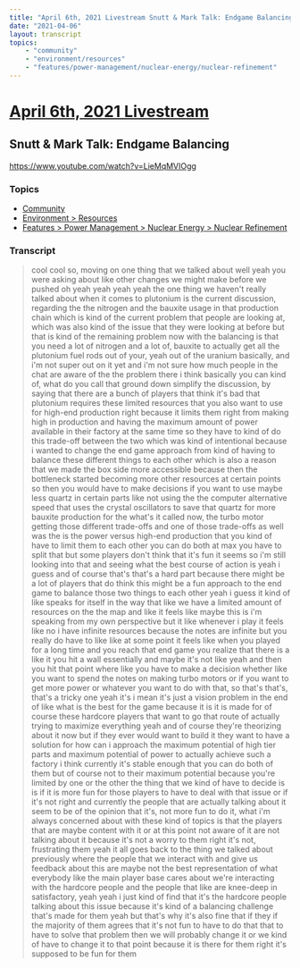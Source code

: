 ```yaml
---
title: "April 6th, 2021 Livestream Snutt & Mark Talk: Endgame Balancing"
date: "2021-04-06"
layout: transcript
topics:
    - "community"
    - "environment/resources"
    - "features/power-management/nuclear-energy/nuclear-refinement"
---
```

# [April 6th, 2021 Livestream](../2021-04-06.md)
## Snutt & Mark Talk: Endgame Balancing
https://www.youtube.com/watch?v=LieMqMVIOgg

### Topics
* [Community](../topics/community.md)
* [Environment > Resources](../topics/environment/resources.md)
* [Features > Power Management > Nuclear Energy > Nuclear Refinement](../topics/features/power-management/nuclear-energy/nuclear-refinement.md)

### Transcript

> cool cool so, moving on one thing that we talked about well yeah you were asking about like other changes we might make before we pushed oh yeah yeah yeah yeah the one thing we haven't really talked about when it comes to plutonium is the current discussion, regarding the the nitrogen and the bauxite usage in that production chain which is kind of the current problem that people are looking at, which was also kind of the issue that they were looking at before but that is kind of the remaining problem now with the balancing is that you need a lot of nitrogen and a lot of, bauxite to actually get all the plutonium fuel rods out of your, yeah out of the uranium basically, and i'm not super out on it yet and i'm not sure how much people in the chat are aware of the the problem there i think basically you can kind of, what do you call that ground down simplify the discussion, by saying that there are a bunch of players that think it's bad that plutonium requires these limited resources that you also want to use for high-end production right because it limits them right from making high in production and having the maximum amount of power available in their factory at the same time so they have to kind of do this trade-off between the two which was kind of intentional because i wanted to change the end game approach from kind of having to balance these different things to each other which is also a reason that we made the box side more accessible because then the bottleneck started becoming more other resources at certain points so then you would have to make decisions if you want to use maybe less quartz in certain parts like not using the the computer alternative speed that uses the crystal oscillators to save that quartz for more bauxite production for the what's it called now, the turbo motor getting those different trade-offs and one of those trade-offs as well was the is the power versus high-end production that you kind of have to limit them to each other you can do both at max you have to split that but some players don't think that it's fun it seems so i'm still looking into that and seeing what the best course of action is yeah i guess and of course that's that's a hard part because there might be a lot of players that do think this might be a fun approach to the end game to balance those two things to each other yeah i guess it kind of like speaks for itself in the way that like we have a limited amount of resources on the the map and like it feels like maybe this is i'm speaking from my own perspective but it like whenever i play it feels like no i have infinite resources because the notes are infinite but you really do have to like like at some point it feels like when you played for a long time and you reach that end game you realize that there is a like it you hit a wall essentially and maybe it's not like yeah and then you hit that point where like you have to make a decision whether like you want to spend the notes on making turbo motors or if you want to get more power or whatever you want to do with that, so that's that's, that's a tricky one yeah it's i mean it's just a vision problem in the end of like what is the best for the game because it is it is made for of course these hardcore players that want to go that route of actually trying to maximize everything yeah and of course they're theorizing about it now but if they ever would want to build it they want to have a solution for how can i approach the maximum potential of high tier parts and maximum potential of power to actually achieve such a factory i think currently it's stable enough that you can do both of them but of course not to their maximum potential because you're limited by one or the other the thing that we kind of have to decide is is if it is more fun for those players to have to deal with that issue or if it's not right and currently the people that are actually talking about it seem to be of the opinion that it's, not more fun to do it, what i'm always concerned about with these kind of topics is that the players that are maybe content with it or at this point not aware of it are not talking about it because it's not a worry to them right it's not, frustrating them yeah it all goes back to the thing we talked about previously where the people that we interact with and give us feedback about this are maybe not the best representation of what everybody like the main player base cares about we're interacting with the hardcore people and the people that like are knee-deep in satisfactory, yeah yeah i just kind of find that it's the hardcore people talking about this issue because it's kind of a balancing challenge that's made for them yeah but that's why it's also fine that if they if the majority of them agrees that it's not fun to have to do that that to have to solve that problem then we will probably change it or we kind of have to change it to that point because it is there for them right it's supposed to be fun for them

